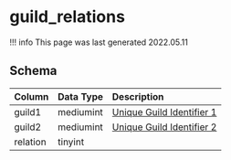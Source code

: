 # guild_relations

!!! info
	This page was last generated 2022.05.11

## Schema

| Column | Data Type | Description |
| :--- | :--- | :--- |
| guild1 | mediumint | [Unique Guild Identifier 1](guilds.md) |
| guild2 | mediumint | [Unique Guild Identifier 2](guilds.md) |
| relation | tinyint |  |


